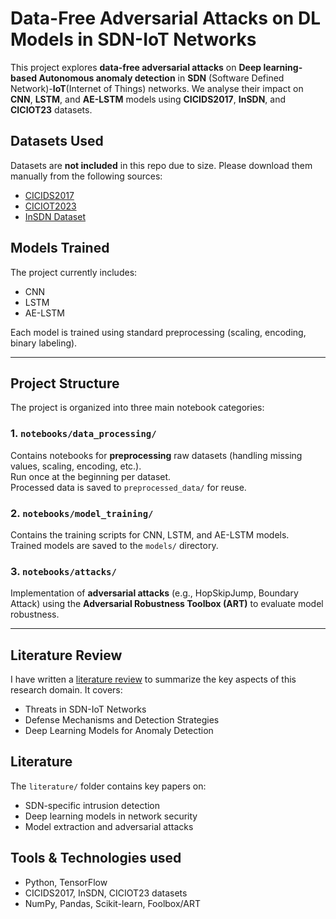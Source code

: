 # Data-Free Adversarial Attacks on DL Models in SDN-IoT Networks

This project explores **data-free adversarial attacks** on **Deep learning-based Autonomous anomaly detection** in **SDN** (Software Defined Network)-**IoT**(Internet of Things) networks. We analyse their impact on **CNN**, **LSTM**, and **AE-LSTM** models using **CICIDS2017**, **InSDN**, and **CICIOT23** datasets.

## Datasets Used

Datasets are **not included** in this repo due to size. Please download them manually from the following sources:

- [CICIDS2017](https://www.unb.ca/cic/datasets/ids-2017.html)
- [CICIOT2023](https://www.unb.ca/cic/datasets/iotdataset-2023.html)
- [InSDN Dataset](https://aseados.ucd.ie/datasets/SDN/)


## Models Trained

The project currently includes:

- CNN
- LSTM
- AE-LSTM

Each model is trained using standard preprocessing (scaling, encoding, binary labeling).

---

## Project Structure

The project is organized into three main notebook categories:

### 1. `notebooks/data_processing/`  
Contains notebooks for **preprocessing** raw datasets (handling missing values, scaling, encoding, etc.).  
Run once at the beginning per dataset.  
Processed data is saved to `preprocessed_data/` for reuse.

### 2. `notebooks/model_training/`  
Contains the training scripts for CNN, LSTM, and AE-LSTM models.  
Trained models are saved to the `models/` directory.

### 3. `notebooks/attacks/`  
Implementation of **adversarial attacks** (e.g., HopSkipJump, Boundary Attack) using the **Adversarial Robustness Toolbox (ART)** to evaluate model robustness.

---

## Literature Review

I have written a [literature review](./literature_review_Maxime_BOSSANT.pdf) to summarize the key aspects of this research domain. It covers:
- Threats in SDN-IoT Networks
- Defense Mechanisms and Detection Strategies
- Deep Learning Models for Anomaly Detection

## Literature

The `literature/` folder contains key papers on:
- SDN-specific intrusion detection
- Deep learning models in network security
- Model extraction and adversarial attacks

## Tools & Technologies used

- Python, TensorFlow
- CICIDS2017, InSDN, CICIOT23 datasets
- NumPy, Pandas, Scikit-learn, Foolbox/ART